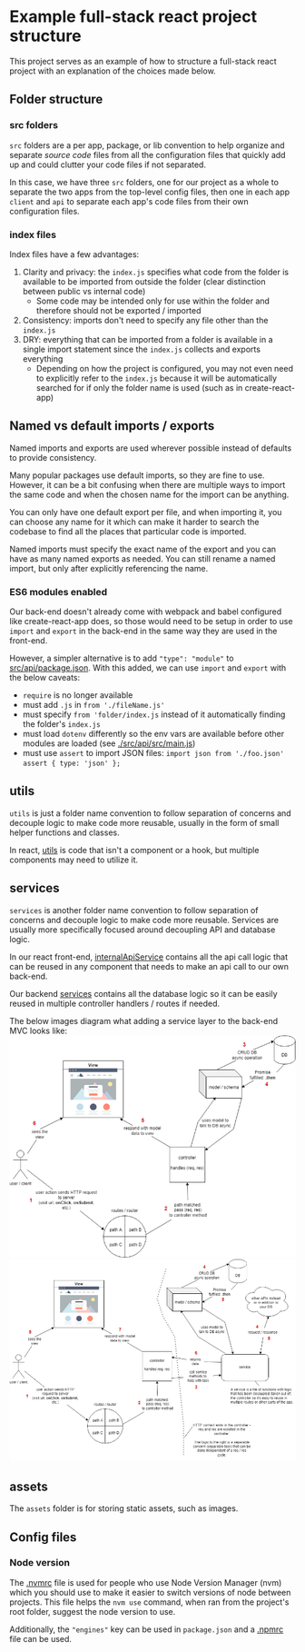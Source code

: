 # Example full-stack react project structure

This project serves as an example of how to structure a full-stack react project with an explanation of the choices made below.

## Folder structure

### src folders

`src` folders are a per app, package, or lib convention to help organize and separate _source code_ files from all the configuration files that quickly add up and could clutter your code files if not separated.

In this case, we have three `src` folders, one for our project as a whole to separate the two apps from the top-level config files, then one in each app `client` and `api` to separate each app's code files from their own configuration files.

### index files

Index files have a few advantages:

1. Clarity and privacy: the `index.js` specifies what code from the folder is available to be imported from outside the folder (clear distinction between public vs internal code)
   - Some code may be intended only for use within the folder and therefore should not be exported / imported
1. Consistency: imports don't need to specify any file other than the `index.js`
1. DRY: everything that can be imported from a folder is available in a single import statement since the `index.js` collects and exports everything
   - Depending on how the project is configured, you may not even need to explicitly refer to the `index.js` because it will be automatically searched for if only the folder name is used (such as in create-react-app)

## Named vs default imports / exports

Named imports and exports are used wherever possible instead of defaults to provide consistency.

Many popular packages use default imports, so they are fine to use. However, it can be a bit confusing when there are multiple ways to import the same code and when the chosen name for the import can be anything.

You can only have one default export per file, and when importing it, you can choose any name for it which can make it harder to search the codebase to find all the places that particular code is imported.

Named imports must specify the exact name of the export and you can have as many named exports as needed. You can still rename a named import, but only after explicitly referencing the name.

### ES6 modules enabled

Our back-end doesn't already come with webpack and babel configured like create-react-app does, so those would need to be setup in order to use `import` and `export` in the back-end in the same way they are used in the front-end.

However, a simpler alternative is to add `"type": "module"` to [src/api/package.json](./src/api/package.json). With this added, we can use `import` and `export` with the below caveats:

- `require` is no longer available
- must add `.js` in `from './fileName.js'`
- must specify `from 'folder/index.js` instead of it automatically finding the folder's `index.js`
- must load `dotenv` differently so the env vars are available before other modules are loaded (see [./src/api/src/main.js](./src/api/src/main.js))
- must use `assert` to import JSON files: `import json from './foo.json' assert { type: 'json' };`

## utils

`utils` is just a folder name convention to follow separation of concerns and decouple logic to make code more reusable, usually in the form of small helper functions and classes.

In react, [utils](./src/client/src/utils/) is code that isn't a component or a hook, but multiple components may need to utilize it.

## services

`services` is another folder name convention to follow separation of concerns and decouple logic to make code more reusable. Services are usually more specifically focused around decoupling API and database logic.

In our react front-end, [internalApiService](./src/client/src/services/internalApiService.js) contains all the api call logic that can be reused in any component that needs to make an api call to our own back-end.

Our backend [services](./src/api/src/services) contains all the database logic so it can be easily reused in multiple controller handlers / routes if needed.

The below images diagram what adding a service layer to the back-end MVC looks like:
![mvc with no service](./notes/assets/images/mvc/mvc-diagram.png)
![mvc with service](./notes/assets/images/mvc/mvc-with-service-diagram.png)

## assets

The `assets` folder is for storing static assets, such as images.

## Config files

### Node version

The [.nvmrc](./.nvmrc) file is used for people who use Node Version Manager (nvm) which you should use to make it easier to switch versions of node between projects. This file helps the `nvm use` command, when ran from the project's root folder, suggest the node version to use.

Additionally, the `"engines"` key can be used in `package.json` and a [.npmrc](./.npmrc) file can be used.
